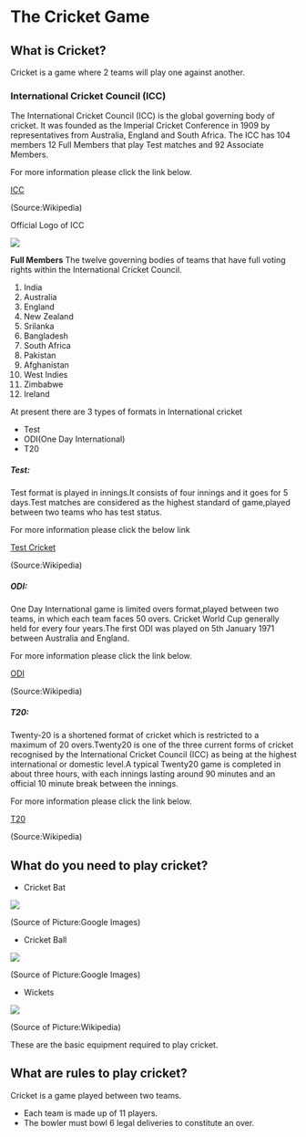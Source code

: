 # The  Cricket Game
## What is Cricket?

Cricket is a game where 2 teams will play one against another.

### International Cricket Council (ICC)

The International Cricket Council (ICC) is the global governing body of cricket. It was founded as the Imperial Cricket Conference in 1909 by representatives from Australia, England and South Africa. The ICC has 104 members 12 Full Members that play Test matches and 92 Associate Members.

For more information please click the link below.

[ICC](https://en.wikipedia.org/wiki/International_Cricket_Council) 

(Source:Wikipedia)

Official Logo of ICC

![](https://upload.wikimedia.org/wikipedia/en/thumb/d/d9/International_Cricket_Council_%28logo%29.svg/800px-International_Cricket_Council_%28logo%29.svg.png)

**Full Members** The twelve governing bodies of teams that have full voting rights within the International Cricket Council.

1. India
1. Australia
1. England
1. New Zealand
1. Srilanka
1. Bangladesh
1. South Africa
1. Pakistan
1. Afghanistan
1. West Indies
1. Zimbabwe
1. Ireland

At present there are 3 types of formats in International cricket

- Test
- ODI(One Day International)
- T20

##### **Test:**
Test format is played in innings.It consists of four innings and it goes for 5 days.Test matches are considered as the highest standard of game,played between two teams who has test status.

For more information please click the below link

[Test Cricket](https://en.wikipedia.org/wiki/Test_cricket) 

(Source:Wikipedia)

##### **ODI:**
One Day International game is limited overs format,played between two teams, in which each team faces 50 overs. Cricket World Cup generally held for every four years.The first ODI was played on 5th January 1971 between Australia and England.

For more information please click the link below.

[ODI](https://en.wikipedia.org/wiki/One_Day_International)

(Source:Wikipedia)

##### **T20:**
Twenty-20 is a shortened format of cricket which is restricted to a maximum of 20 overs.Twenty20 is one of the three current forms of cricket recognised by the International Cricket Council (ICC) as being at the highest international or domestic level.A typical Twenty20 game is completed in about three hours, with each innings lasting around 90 minutes and an official 10 minute break between the innings.

For more information please click the link below.

[T20](https://en.wikipedia.org/wiki/Twenty20) 

(Source:Wikipedia)

##  What do you need to play cricket? 
- Cricket Bat

![](https://images-na.ssl-images-amazon.com/images/I/517nX1378LL._SX425_.jpg)

(Source of Picture:Google Images)

- Cricket Ball

![](https://images-na.ssl-images-amazon.com/images/I/51MxnRnfoeL._AC_.jpg)

(Source of Picture:Google Images)

- Wickets

![](https://upload.wikimedia.org/wikipedia/commons/1/17/Wicket.jpg)

(Source of Picture:Wikipedia)

These are the basic equipment required to play cricket.

## What are rules to play cricket?

Cricket is a game played between two teams.

- Each team is made up of 11 players.
- The bowler must bowl 6 legal deliveries to constitute an over.






